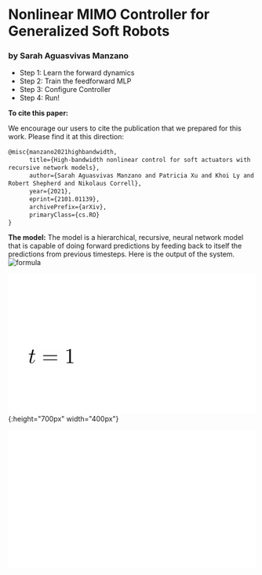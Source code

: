 # Nonlinear MIMO Controller for Generalized Soft Robots
### by Sarah Aguasvivas Manzano

- Step 1: Learn the forward dynamics
- Step 2: Train the feedforward MLP
- Step 3: Configure Controller
- Step 4: Run! 


**To cite this paper:**

We encourage our users to cite the publication that we prepared for this work. Please find it at this direction:
```
@misc{manzano2021highbandwidth,
      title={High-bandwidth nonlinear control for soft actuators with recursive network models}, 
      author={Sarah Aguasvivas Manzano and Patricia Xu and Khoi Ly and Robert Shepherd and Nikolaus Correll},
      year={2021},
      eprint={2101.01139},
      archivePrefix={arXiv},
      primaryClass={cs.RO}
}
```

**The model:** 
The model is a hierarchical, recursive, neural network model that is capable of doing forward predictions by feeding back to itself the predictions from previous timesteps. Here is the output of the system. 
![formula](https://render.githubusercontent.com/render/math?math=\mathbf{y}_{t}) 

![alt text](https://github.com/sarahaguasvivas/nlsoft/blob/master/docs/neural_network_architecture.gif "Neural Network Architecture"){:height="700px" width="400px"}


![alt text](https://github.com/sarahaguasvivas/nlsoft/blob/master/docs/system_description.gif "Description of the System")
